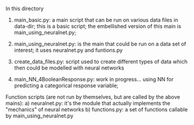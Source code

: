 In this directory
1) main_basic.py:
	a main script that can be run on various data files in data-dir;
	this is a basic script; the embellished version of this main is 	 main_using_neuralnet.py;
	
2) main_using_neuralnet.py: 
	is the main that could be run on a data set of interest;
	it uses neuralnet.py and funtions.py

3) create_data_files.py: 
	script used to create different types of data which then could be modelled with neural networks

4) main_NN_4BooleanResponse.py:
	work in progress... using NN for predicting a categorical response variable;
	
Function scripts (are not run by themselves, but are called by the above mains):
a) neuralnet.py:
	it's the module that actually implements the "mechanics" of neural networks
b) functions.py:
	a set of functions callable by main_using_neuralnet.py